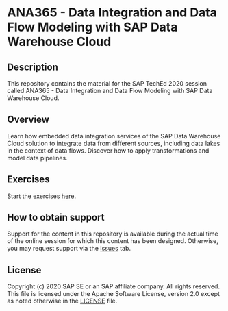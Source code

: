 # ANA365 - Data Integration and Data Flow Modeling with SAP Data Warehouse Cloud

## Description

This repository contains the material for the SAP TechEd 2020 session called ANA365 - Data Integration and Data Flow Modeling with SAP Data Warehouse Cloud.  

## Overview

Learn how embedded data integration services of the SAP Data Warehouse Cloud solution to integrate data from different sources, including data lakes in the context of data flows. Discover how to apply transformations and model data pipelines.

## Exercises

Start the exercises [here](exercises/Manual.pdf).

## How to obtain support

Support for the content in this repository is available during the actual time of the online session for which this content has been designed. Otherwise, you may request support via the [Issues](../../issues) tab.

## License
Copyright (c) 2020 SAP SE or an SAP affiliate company. All rights reserved. This file is licensed under the Apache Software License, version 2.0 except as noted otherwise in the [LICENSE](LICENSES/Apache-2.0.txt) file.
